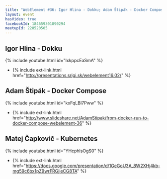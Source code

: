 ```yaml
---
title: "WebElement #36: Igor Hlina - Dokku; Adam Štipák - Docker Compose; Matej Čapkovič- Kubernetes"
layout: event
hasVideo: true
facebookId: 184659301890294
meetupId: 228520505
---
```


## Igor Hlina - Dokku

{% include youtube.html id="IxkppcEaSmA" %}

- {% include ext-link.html href="http://presentations.srigi.sk/webelement16.02/" %}


## Adam Štipák - Docker Compose

{% include youtube.html id="kxFqLBl7Pww" %}

- {% include ext-link.html href="http://www.slideshare.net/AdamStipak/from-docker-run-to-docker-compose-webelement-36" %}


## Matej Čapkovič - Kubernetes

{% include youtube.html id="YHcphlsOgS0" %}

- {% include ext-link.html href="https://docs.google.com/presentation/d/1GeGoU3A_8W2XHj4kb-mg59c6bx1pZ9wrFRGjieCG8TA" %}

